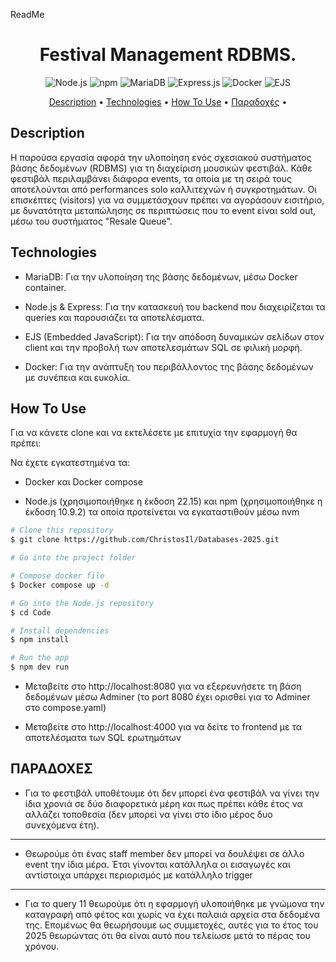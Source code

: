ReadMe




<h1 align="center">Festival Management RDBMS.</h1>

<p align="center">
  <!-- Node.js badge -->
  <a><img src="https://img.shields.io/badge/Node.js-v22.15.0-brightgreen" alt="Node.js">
  </a>   
  <!-- npm badge -->
  <a><img src="https://img.shields.io/badge/npm-v10.9.2-blue" alt="npm">
  </a>
  <!-- MariaDB badge -->
  <a><img src="https://img.shields.io/badge/Database-MariaDB-lightblue" alt="MariaDB">
  </a>
  <!-- Express.js badge -->
  <a><img src="https://img.shields.io/badge/Framework-Express-black" alt="Express.js">
  </a>
  <!-- Docker badge -->
  <a><img src="https://img.shields.io/badge/Container-Docker-blue" alt="Docker">
  </a>
  <!-- EJS badge -->
  <a><img src="https://img.shields.io/badge/Template-EJS-yellow" alt="EJS">
  </a>  
</p>

<p align="center">
  <a href="#Description">Description</a> •
  <a href="#technologies">Technologies</a> •
  <a href="#how-to-use">How To Use</a> •
  <a href="#παραδοχες">Παραδοχές</a> •
</p>


## Description

Η παρούσα εργασία αφορά την υλοποίηση ενός σχεσιακού συστήματος βάσης δεδομένων (RDBMS) για τη διαχείριση μουσικών φεστιβάλ. Κάθε φεστιβάλ περιλαμβάνει διάφορα events, τα οποία με τη σειρά τους αποτελούνται από performances solo καλλιτεχνών ή συγκροτημάτων. Οι επισκέπτες (visitors) για να συμμετάσχουν πρέπει να αγοράσουν εισιτήριο, με δυνατότητα μεταπώλησης σε περιπτώσεις που το event είναι sold out, μέσω του συστήματος "Resale Queue".

## Technologies
* MariaDB: Για την υλοποίηση της βάσης δεδομένων, μέσω Docker container.

* Node.js & Express: Για την κατασκευή του backend που διαχειρίζεται τα queries και παρουσιάζει τα αποτελέσματα.

* EJS (Embedded JavaScript): Για την απόδοση δυναμικών σελίδων στον client και την προβολή των αποτελεσμάτων SQL σε φιλική μορφή.

* Docker: Για την ανάπτυξη του περιβάλλοντος της βάσης δεδομένων με συνέπεια και ευκολία.

## How To Use
Για να κάνετε clone και να εκτελέσετε με επιτυχία την εφαρμογή θα πρέπει:

Να έχετε εγκατεστημένα τα:

* Docker και Docker compose 

* Node.js (χρησιμοποιήθηκε η έκδοση 22.15) και npm (χρησιμοποιήθηκε η έκδοση 10.9.2) τα οποία προτείνεται να εγκαταστιθούν μέσω nvm


```bash
# Clone this repository
$ git clone https://github.com/ChristosIl/Databases-2025.git

# Go into the project folder 

# Compose docker file
$ Docker compose up -d

# Go into the Node.js repository
$ cd Code

# Install dependencies
$ npm install

# Run the app
$ npm dev run

```

* Μεταβείτε στο http://localhost:8080 για να εξερευνήσετε τη βάση δεδομένων μέσω Adminer (το port 8080 έχει ορισθεί για το Adminer στο compose.yaml)

* Μεταβείτε στο http://localhost:4000 για να δείτε το frontend με τα αποτελέσματα των SQL ερωτημάτων



## ΠΑΡΑΔΟΧΕΣ 

* Για το φεστιβάλ υποθέτουμε ότι δεν μπορεί ένα φεστιβάλ να γίνει την ίδια χρονιά σε δύο διαφορετικά μέρη και πως πρέπει κάθε έτος να αλλάζει τοποθεσία (δεν μπορεί να γίνει στο ίδιο μέρος δυο συνεχόμενα έτη).

----
* Θεωρούμε ότι ένας staff member δεν μπορεί να δουλέψει σε άλλο event την ίδια μέρα. Έτσι γίνονται κατάλληλα οι εισαγωγές και αντίστοιχα υπάρχει περιορισμός με κατάλληλο trigger

----
* Για το query 11 θεωρούμε ότι η εφαρμογή υλοποιήθηκε με γνώμονα την καταγραφή από φέτος και χωρίς να έχει παλαιά αρχεία στα δεδομένα της. Επομένως θα θεωρήσουμε ως συμμετοχές, αυτές για το έτος του 2025 θεωρώντας ότι θα είναι αυτό που τελείωσε μετά το πέρας του χρόνου.



